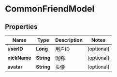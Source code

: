 

# CommonFriendModel


## Properties

| Name | Type | Description | Notes |
|------------ | ------------- | ------------- | -------------|
|**userID** | **Long** | 用户ID |  [optional] |
|**nickName** | **String** | 昵称 |  [optional] |
|**avatar** | **String** | 头像 |  [optional] |



